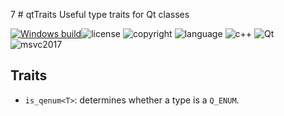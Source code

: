 7 # qtTraits
Useful type traits for Qt classes

[![Windows build](https://ci.appveyor.com/api/projects/status/github/nholthaus/qtTraits?svg=true&branch=master)](https://ci.appveyor.com/project/nholthaus/qtTraits)![license](https://img.shields.io/badge/license-MIT-orange.svg) ![copyright](https://img.shields.io/badge/%C2%A9-Nic_Holthaus-orange.svg) ![language](https://img.shields.io/badge/language-c++-blue.svg) ![c++](https://img.shields.io/badge/std-c++14-blue.svg) ![Qt](https://img.shields.io/badge/Qt-5.9-blue.svg) <br>![msvc2017](https://img.shields.io/badge/MSVC-2017-ff69b4.svg)

## Traits

- `is_qenum<T>`: determines whether a type is a `Q_ENUM`.
